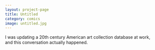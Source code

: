 ```yaml
---
layout: project-page
title: Untitled
category: comics
image: untitled.jpg
---
```


I was updating a 20th century American art collection database at work, and this conversation actually happened.